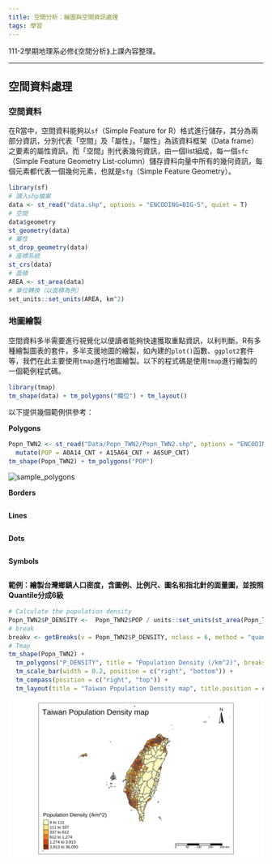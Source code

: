 ```yaml
---
title: 空間分析：繪圖與空間資訊處理
tags: 學習
---
```


111-2學期地理系必修⟪空間分析⟫上課內容整理。
<!--more-->

---
## 空間資料處理

### 空間資料

在R當中，空間資料能夠以`sf`（Simple Feature for R）格式進行儲存，其分為兩部分資訊，分別代表「空間」及「屬性」。「屬性」為該資料框架（Data frame）之要素的屬性資訊，而「空間」則代表幾何資訊，由一個list組成，每一個`sfc`（Simple Feature Geometry List-column）儲存資料向量中所有的幾何資訊，每個元素都代表一個幾何元素，也就是`sfg`（Simple Feature Geometry）。


```R
library(sf)
# 讀入shp檔案
data <- st_read("data.shp", options = "ENCODING=BIG-5", quiet = T)
# 空間
data$geometry
st_geometry(data)
# 屬性
st_drop_geometry(data)
# 座標系統
st_crs(data)
# 面積
AREA <- st_area(data)
# 單位轉換（以面積為例）
set_units::set_units(AREA, km^2)
```

### 地圖繪製

空間資料多半需要進行視覺化以便讀者能夠快速獲取重點資訊，以利判斷。R有多種繪製圖表的套件，多半支援地圖的繪製，如內建的`plot()`函數、`ggplot2`套件等，我們在此主要使用`tmap`進行地圖繪製。以下的程式碼是使用`tmap`進行繪製的一個範例程式碼。

```R
library(tmap)
tm_shape(data) + tm_polygons("欄位") + tm_layout()
```

以下提供幾個範例供參考：

**Polygons**
```R
Popn_TWN2 <- st_read("Data/Popn_TWN2/Popn_TWN2.shp", options = "ENCODING=BIG-5") %>% 
  mutate(POP = A0A14_CNT + A15A64_CNT + A65UP_CNT)
tm_shape(Popn_TWN2) + tm_polygons("POP")
```
![sample_polygons]([sample_polygons.png](https://github.com/jingzhong1011/jingzhong1011.github.io/raw/master/_posts/_posts_imgs/sample_polygons.png))

**Borders**
```R
```

**Lines**
```R
```

**Dots**
```R
```

**Symbols**
```R
```

**範例：繪製台灣鄉鎮人口密度，含圖例、比例尺、圖名和指北針的面量圖，並按照Quantile分成6級**
```R
# Calculate the population density
Popn_TWN2$P_DENSITY <-  Popn_TWN2$POP / units::set_units(st_area(Popn_TWN2), km^2)
# break
breakv <- getBreaks(v = Popn_TWN2$P_DENSITY, nclass = 6, method = "quantile")
# Tmap
tm_shape(Popn_TWN2) + 
  tm_polygons("P_DENSITY", title = "Population Density (/km^2)", breaks = breakv) + 
  tm_scale_bar(width = 0.2, position = c("right", "bottom")) + 
  tm_compass(position = c("right", "top")) + 
  tm_layout(title = "Taiwan Population Density map", title.position = c("left", "top"), title.bg.color = T)
```
![sample_tmap](https://github.com/jingzhong1011/jingzhong1011.github.io/raw/master/_posts/_posts_imgs/sample_tmap.png)

